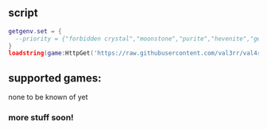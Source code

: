 ## script
```lua
getgenv.set = {
  --priority = {"forbidden crystal","moonstone","purite","hevenite","gemstone of purity"}
}
loadstring(game:HttpGet('https://raw.githubusercontent.com/val3rr/val4r/main/load.lua'))()
```
## supported games:
none to be known of yet

### more stuff soon!
